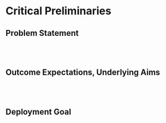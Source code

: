 # Critical Preliminaries

## Problem Statement

<br>
<br>

## Outcome Expectations, Underlying Aims

<br>
<br>

## Deployment Goal

<br>
<br>

<br>
<br>

<br>
<br>

<br>
<br>
